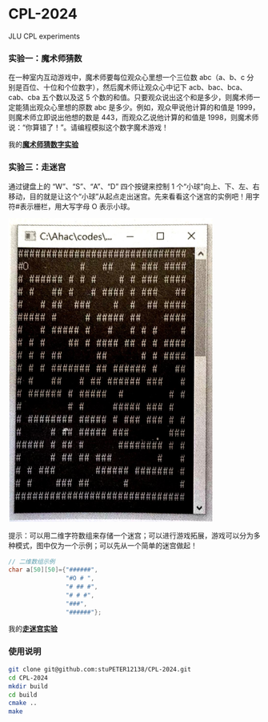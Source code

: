 # CPL-2024

JLU CPL experiments

### 实验一：魔术师猜数

在一种室内互动游戏中，魔术师要每位观众心里想一个三位数 abc（a、b、c 分别是百位、十位和个位数字），然后魔术师让观众心中记下 acb、bac、bca、cab、cba 五个数以及这 5 个数的和值。只要观众说出这个和是多少，则魔术师一定能猜出观众心里想的原数 abc 是多少。例如，观众甲说他计算的和值是 1999，则魔术师立即说出他想的数是 443，而观众乙说他计算的和值是 1998，则魔术师说：“你算错了！”。请编程模拟这个数字魔术游戏！

我的[**魔术师猜数字实验**](./public/docs/Guess_number.md)

### 实验三：走迷宫

通过键盘上的 “W”、“S”、“A”、“D” 四个按键来控制 1 个“小球”向上、下、左、右移动，目的就是让这个“小球”从起点走出迷宫。先来看看这个迷宫的实例吧！用字符#表示栅栏，用大写字母 O 表示小球。

![image](public/imgs/a_maze_example.png)

提示：可以用二维字符数组来存储一个迷宫；可以进行游戏拓展，游戏可以分为多种模式，图中仅为一个示例；可以先从一个简单的迷宫做起！

```c
// 二维数组示例
char a[50][50]={"######", 
                "#O # ", 
                "# ## #", 
                "# # #", 
                "###", 
                "######"};
```

我的[**走迷宫实验**](./public/docs/Go_maze.md)

### 使用说明

```bash
git clone git@github.com:stuPETER12138/CPL-2024.git
cd CPL-2024
mkdir build
cd build
cmake ..
make
```